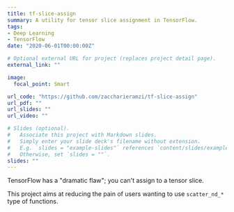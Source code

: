 ```yaml
---
title: tf-slice-assign
summary: A utility for tensor slice assignment in TensorFlow.
tags:
- Deep Learning
- TensorFlow
date: "2020-06-01T00:00:00Z"

# Optional external URL for project (replaces project detail page).
external_link: ""

image:
  focal_point: Smart

url_code: "https://github.com/zaccharieramzi/tf-slice-assign"
url_pdf: ""
url_slides: ""
url_video: ""

# Slides (optional).
#   Associate this project with Markdown slides.
#   Simply enter your slide deck's filename without extension.
#   E.g. `slides = "example-slides"` references `content/slides/example-slides.md`.
#   Otherwise, set `slides = ""`.
slides: ""
---
```


TensorFlow has a "dramatic flaw"; you can't assign to a tensor slice.

This project aims at reducing the pain of users wanting to use `scatter_nd_*` type of functions.
